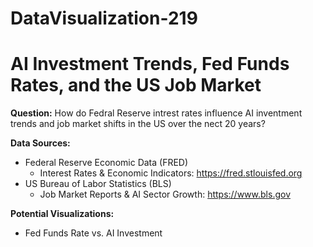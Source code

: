 # DataVisualization-219

# AI Investment Trends, Fed Funds Rates, and the US Job Market

**Question:** How do Fedral Reserve intrest rates influence AI inventment trends and job market shifts in the US over the nect 20 years?

**Data Sources:** 
 - Federal Reserve Economic Data (FRED)
   - Interest Rates & Economic Indicators: https://fred.stlouisfed.org
 - US Bureau of Labor Statistics (BLS)
   - Job Market Reports & AI Sector Growth: https://www.bls.gov

**Potential Visualizations:** 
- Fed Funds Rate vs. AI Investment

